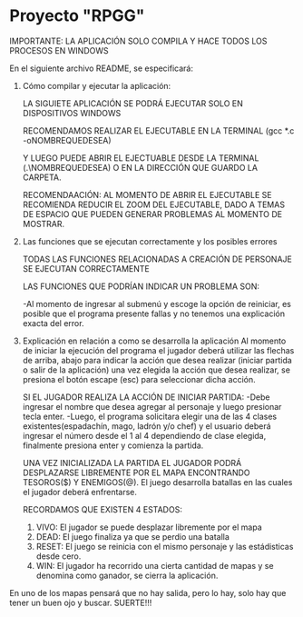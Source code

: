 # Proyecto "RPGG"
IMPORTANTE: LA APLICACIÓN SOLO COMPILA Y HACE TODOS LOS PROCESOS EN WINDOWS

En el siguiente archivo README, se especificará: 

1. Cómo compilar y ejecutar la aplicación:
   
   LA SIGUIETE APLICACIÓN SE PODRÁ EJECUTAR SOLO EN DISPOSITIVOS WINDOWS

   RECOMENDAMOS REALIZAR EL EJECUTABLE EN LA TERMINAL (gcc *.c -oNOMBREQUEDESEA)

   Y LUEGO PUEDE ABRIR EL EJECTUABLE DESDE LA TERMINAL (.\\NOMBREQUEDESEA) O EN LA DIRECCIÓN QUE GUARDO LA CARPETA. 

   RECOMENDAACIÓN: AL MOMENTO DE ABRIR EL EJECUTABLE SE RECOMIENDA REDUCIR EL ZOOM DEL EJECUTABLE, DADO A TEMAS DE ESPACIO QUE PUEDEN GENERAR PROBLEMAS AL MOMENTO DE MOSTRAR.

   
2. Las funciones que se ejecutan correctamente y los posibles errores
 
   TODAS LAS FUNCIONES RELACIONADAS A CREACIÓN DE PERSONAJE SE EJECUTAN CORRECTAMENTE
   
   LAS FUNCIONES QUE PODRÍAN INDICAR UN PROBLEMA SON:
   
   -Al momento de ingresar al submenú y escoge la opción de reiniciar, es posible que el programa presente fallas y no tenemos una explicación exacta del error.
   
   
3. Explicación en relación a como se desarrolla la aplicación
   Al momento de iniciar la ejecución del programa el jugador deberá utilizar las flechas de arriba, abajo para indicar la acción que desea realizar (iniciar partida o salir de la         aplicación) una vez elegida la acción que desea realizar, se presiona el botón escape (esc) para seleccionar dicha acción.

   SI EL JUGADOR REALIZA LA ACCIÓN DE INICIAR PARTIDA:
   -Debe ingresar el nombre que desea agregar al personaje y luego presionar tecla enter.
   -Luego, el programa solicitara elegir una de las 4 clases existentes(espadachín, mago, ladrón y/o chef) y el usuario deberá ingresar el número desde el 1 al 4 dependiendo de clase       elegida, finalmente presiona enter y comienza la partida.


   UNA VEZ INICIALIZADA LA PARTIDA EL JUGADOR PODRÁ DESPLAZARSE LIBREMENTE POR EL MAPA ENCONTRANDO TESOROS($) Y ENEMIGOS(@).
   El juego desarrolla batallas en las cuales el jugador deberá enfrentarse.


   RECORDAMOS QUE EXISTEN 4 ESTADOS:
   
   1. VIVO: El jugador se puede desplazar libremente por el mapa
   2. DEAD: El juego finaliza ya que se perdio una batalla
   3. RESET: El juego se reinicia con el mismo personaje y las estádisticas desde cero.
   4. WIN: El jugador ha recorrido una cierta cantidad de mapas y se denomina como ganador, se cierra la aplicación. 
   
  
   
   
   

En uno de los mapas pensará que no hay salida, pero lo hay, solo hay que tener un buen ojo y buscar. SUERTE!!!
